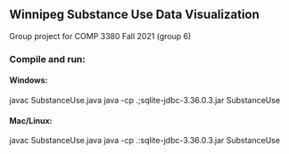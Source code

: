 <h2>Winnipeg Substance Use Data Visualization</h2>

<text>Group project for COMP 3380 Fall 2021 (group 6)</text>

<h3>Compile and run:</h3>

<h4>Windows:</h4>
<text>javac SubstanceUse.java</text>
<text>java -cp .;sqlite-jdbc-3.36.0.3.jar SubstanceUse</text>

<h4>Mac/Linux:</h4>
<text>javac SubstanceUse.java</text>
<text>java -cp .:sqlite-jdbc-3.36.0.3.jar SubstanceUse</text>

